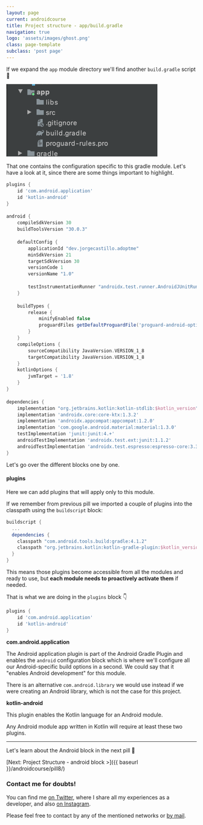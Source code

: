 ```yaml
---
layout: page
current: androidcourse
title: Project structure - app/build.gradle
navigation: true
logo: 'assets/images/ghost.png'
class: page-template
subclass: 'post page'
---
```


If we expand the `app` module directory we'll find another `build.gradle` script 🤔

<img src="../../assets/images/app module structure.png" alt="My portrait pic" style="width:400px;">

That one contains the configuration specific to this gradle module. Let's have a look at it, since there are some things important to highlight.

```groovy
plugins {
    id 'com.android.application'
    id 'kotlin-android'
}

android {
    compileSdkVersion 30
    buildToolsVersion "30.0.3"

    defaultConfig {
        applicationId "dev.jorgecastillo.adoptme"
        minSdkVersion 21
        targetSdkVersion 30
        versionCode 1
        versionName "1.0"

        testInstrumentationRunner "androidx.test.runner.AndroidJUnitRunner"
    }

    buildTypes {
        release {
            minifyEnabled false
            proguardFiles getDefaultProguardFile('proguard-android-optimize.txt'), 'proguard-rules.pro'
        }
    }
    compileOptions {
        sourceCompatibility JavaVersion.VERSION_1_8
        targetCompatibility JavaVersion.VERSION_1_8
    }
    kotlinOptions {
        jvmTarget = '1.8'
    }
}

dependencies {
    implementation "org.jetbrains.kotlin:kotlin-stdlib:$kotlin_version"
    implementation 'androidx.core:core-ktx:1.3.2'
    implementation 'androidx.appcompat:appcompat:1.2.0'
    implementation 'com.google.android.material:material:1.3.0'
    testImplementation 'junit:junit:4.+'
    androidTestImplementation 'androidx.test.ext:junit:1.1.2'
    androidTestImplementation 'androidx.test.espresso:espresso-core:3.3.0'
}
```

Let's go over the different blocks one by one.

#### plugins

Here we can add plugins that will apply only to this module.

If we remember from previous pill we imported a couple of plugins into the classpath using the `buildscript` block:

```groovy
buildscript {
  ...
  dependencies {
    classpath "com.android.tools.build:gradle:4.1.2"
    classpath "org.jetbrains.kotlin:kotlin-gradle-plugin:$kotlin_version"
  }
}
```

This means those plugins become accessible from all the modules and ready to use, but **each module needs to proactively activate them** if needed.

That is what we are doing in the `plugins` block 👇

```groovy
plugins {
    id 'com.android.application'
    id 'kotlin-android'
}
```

**com.android.application**

The Android application plugin is part of the Android Gradle Plugin and enables the `android` configuration block which is where we'll configure all our Android-specific build options in a second. We could say that it "enables Android development" for this module.

There is an alternative `com.android.library` we would use instead if we were creating an Android library, which is not the case for this project.

**kotlin-android**

This plugin enables the Kotlin language for an Android module.

Any Android module app written in Kotlin will require at least these two plugins.

---

Let's learn about the Android block in the next pill 🚀

[Next: Project Structure - android block >]({{ baseurl }}/androidcourse/pill8/)

### Contact me for doubts!

You can find me [on Twitter](https://www.twitter.com/JorgeCastilloPR), where I share all my experiences as a developer, and also [on Instagram](https://www.instagram.com/jorgecastillopr).


Please feel free to contact by any of the mentioned networks or [by mail](mailto:jorge.castillo.prz@gmail.com).
